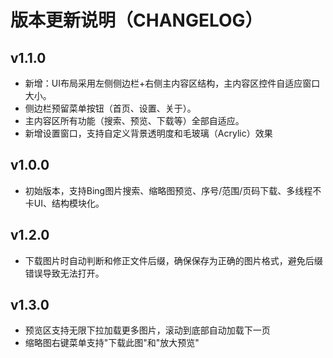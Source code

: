 # 版本更新说明（CHANGELOG）

## v1.1.0
- 新增：UI布局采用左侧侧边栏+右侧主内容区结构，主内容区控件自适应窗口大小。
- 侧边栏预留菜单按钮（首页、设置、关于）。
- 主内容区所有功能（搜索、预览、下载等）全部自适应。
- 新增设置窗口，支持自定义背景透明度和毛玻璃（Acrylic）效果

## v1.0.0
- 初始版本，支持Bing图片搜索、缩略图预览、序号/范围/页码下载、多线程不卡UI、结构模块化。 

## v1.2.0
- 下载图片时自动判断和修正文件后缀，确保保存为正确的图片格式，避免后缀错误导致无法打开。

## v1.3.0
- 预览区支持无限下拉加载更多图片，滚动到底部自动加载下一页
- 缩略图右键菜单支持"下载此图"和"放大预览"

